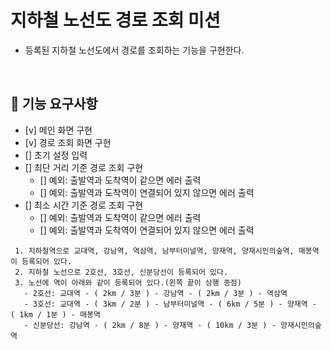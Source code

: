 # 지하철 노선도 경로 조회 미션
- 등록된 지하철 노선도에서 경로를 조회하는 기능을 구현한다.

<br>

## 🚀 기능 요구사항
- [v] 메인 화면 구현
- [v] 경로 조회 화면 구현
- [] 초기 설정 입력
- [] 최단 거리 기준 경로 조회 구현
  - [] 예외: 출발역과 도착역이 같으면 에러 출력
  - [] 예외: 출발역과 도착역이 연결되어 있지 않으면 에러 출력
- [] 최소 시간 기준 경로 조회 구현
  - [] 예외: 출발역과 도착역이 같으면 에러 출력
  - [] 예외: 출발역과 도착역이 연결되어 있지 않으면 에러 출력

```
 1. 지하철역으로 교대역, 강남역, 역삼역, 남부터미널역, 양재역, 양재시민의숲역, 매봉역이 등록되어 있다.
 2. 지하철 노선으로 2호선, 3호선, 신분당선이 등록되어 있다.
 3. 노선에 역이 아래와 같이 등록되어 있다.(왼쪽 끝이 상행 종점)
   - 2호선: 교대역 - ( 2km / 3분 ) - 강남역 - ( 2km / 3분 ) - 역삼역
   - 3호선: 교대역 - ( 3km / 2분 ) - 남부터미널역 - ( 6km / 5분 ) - 양재역 - ( 1km / 1분 ) - 매봉역
   - 신분당선: 강남역 - ( 2km / 8분 ) - 양재역 - ( 10km / 3분 ) - 양재시민의숲역
 ```

